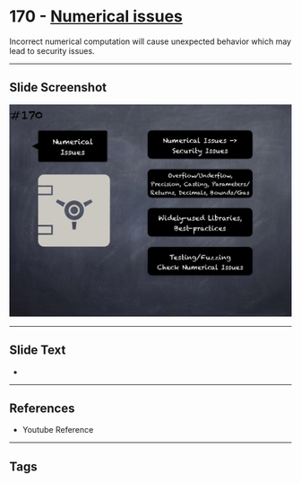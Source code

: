 # 170 - [Numerical issues](Numerical%20issues.md)
Incorrect numerical computation will cause unexpected behavior which may lead to security issues.
___
## Slide Screenshot
![0170.png](../../images/5.Pitfalls%20and%20Best%20Practices%20201/170.png)
___
## Slide Text
- 
___
## References
- Youtube Reference
___
## Tags